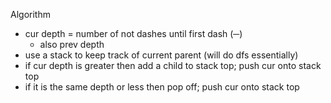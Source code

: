 Algorithm
- cur depth = number of not dashes until first dash (─)
  - also prev depth
- use a stack to keep track of current parent (will do dfs essentially)
- if cur depth is greater then add a child to stack top; push cur onto stack top
- if it is the same depth or less then pop off; push cur onto stack top